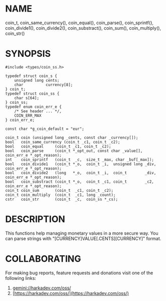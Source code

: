 # NAME

coin_t, coin_same_currency(), coin_equal(), coin_parse(), coin_sprintf(),
coin_divide1(), coin_divide2(), coin_substract(), coin_sum(), coin_multiply(),
coin_str()

# SYNOPSIS

    #include <types/coin_ss.h>
    
    typedef struct coin_s {
        unsigned long cents;
        char          currency[8];
    } coin_t;
    typedef struct coin_ss {
        char s[64];
    } coin_ss;
    typedef enum coin_err_e {
        /* See header ... */,
        COIN_ERR_MAX
    } coin_err_e;
    
    const char *g_coin_default = "eur";
    
    coin_t coin (unsigned long _cents, const char _currency[]);
    bool   coin_same_currency (coin_t _c1, coin_t _c2);
    bool   coin_equal     (coin_t _c1, coin_t _c2);
    bool   coin_parse     (coin_t *_opt_out, const char _value[], coin_err_e *_opt_reason);
    int    coin_sprintf   (coin_t  _c,  size_t _max, char _buf[_max]);
    bool   coin_divide1   (coin_t *_o,  coin_t _i,  unsigned long _div, coin_err_e *_opt_reason);
    bool   coin_divide2   (long   *_o,  coin_t _i,  coin_t        _div, coin_err_e *_opt_reason);
    bool   coin_substract (coin_t *_o,  coin_t _c1, coin_t        _c2,  coin_err_e *_opt_reason);
    coin_t coin_sum       (coin_t  _c1, coin_t _c2);
    coin_t coin_multiply  (coin_t  _c1, long _count);
    cstr   coin_str       (coin_t  _c,  coin_ss *_cs);

# DESCRIPTION

This functions help managing monetary values in a more secure way. You
can parse strings with "[CURRENCY]VALUE[.CENTS][CURRENCY]" format.

# COLLABORATING

For making bug reports, feature requests and donations visit one of the
following links:

1. [gemini://harkadev.com/oss/](gemini://harkadev.com/oss/)
2. [https://harkadev.com/oss/](https://harkadev.com/oss/)

